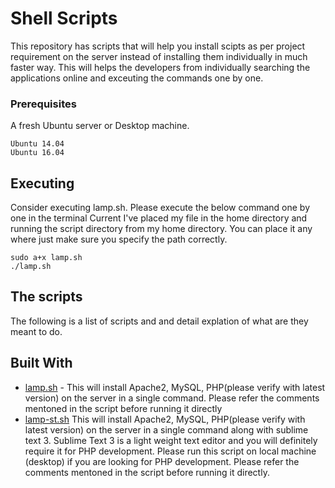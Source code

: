 # Shell Scripts

This repository has scripts that will help you install scipts as per project requirement on the server instead of installing them individually in much faster way. This will helps the developers from individually searching the applications online and exceuting the commands one by one.

### Prerequisites

A fresh Ubuntu server or Desktop machine.

```
Ubuntu 14.04
Ubuntu 16.04
```

## Executing

Consider executing lamp.sh. 
Please execute the below command one by one in the terminal
Current I've placed my file in the home directory and running the script directory from my home directory. You can place it any where just make sure you specify the path correctly.
```
sudo a+x lamp.sh
./lamp.sh
```
## The scripts

The following is a list of scripts and and detail explation of what are they meant to do.

## Built With

* [lamp.sh](https://github.com/aniruddhasm/scripts/blob/master/lamp.sh) - This will install Apache2, MySQL, PHP(please verify with latest version) on the server in a single command. Please refer the comments mentoned in the script before running it directly
* [lamp-st.sh](https://github.com/aniruddhasm/scripts/blob/master/lamp-st.sh) 
This will install Apache2, MySQL, PHP(please verify with latest version) on the server in a single command along with sublime text 3. Sublime Text 3 is a light weight text editor and you will definitely require it for PHP development. Please run this script on local machine (desktop) if you are looking for PHP development. Please refer the comments mentoned in the script before running it directly.
